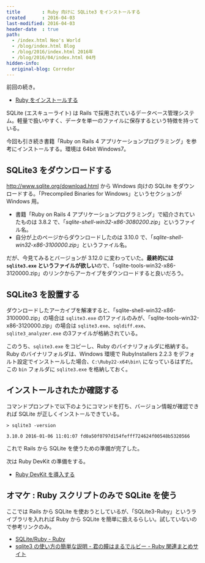 ```yaml
---
title        : Ruby 向けに SQLite3 をインストールする
created      : 2016-04-03
last-modified: 2016-04-03
header-date  : true
path:
  - /index.html Neo's World
  - /blog/index.html Blog
  - /blog/2016/index.html 2016年
  - /blog/2016/04/index.html 04月
hidden-info:
  original-blog: Corredor
---
```


前回の続き。

- [Ruby をインストールする](02-01.html)

SQLite (エスキューライト) は Rails で採用されているデータベース管理システム。軽量で扱いやすく、データを単一のファイルに保存するという特徴を持っている。

今回も引き続き書籍「Ruby on Rails 4 アプリケーションプログラミング」を参考にインストールする。環境は 64bit Windows7。

## SQLite3 をダウンロードする

<http://www.sqlite.org/download.html> から Windows 向けの SQLite をダウンロードする。「Precompiled Binaries for Windows」というセクションが Windows 用。

- 書籍「Ruby on Rails 4 アプリケーションプログラミング」で紹介されていたものは 3.8.2 で、「*sqlite-shell-win32-x86-3080200.zip*」というファイル名。
- 自分が上のページからダウンロードしたのは 3.10.0 で、「*sqlite-shell-win32-x86-3100000.zip*」というファイル名。

だが、今見てみるとバージョンが 3.12.0 に変わっていた。**最終的には `sqlite3.exe` というファイルが欲しい**ので、「sqlite-tools-win32-x86-3120000.zip」のリンクからアーカイブをダウンロードすると良いだろう。

## SQLite3 を設置する

ダウンロードしたアーカイブを解凍すると、「sqlite-shell-win32-x86-3100000.zip」の場合は `sqlite3.exe` の1ファイルのみが、「sqlite-tools-win32-x86-3120000.zip」の場合は `sqlite3.exe`、`sqldiff.exe`、`sqlite3_analyzer.exe` の3ファイルが格納されている。

このうち、`sqlite3.exe` をコピーし、Ruby のバイナリフォルダに格納する。Ruby のバイナリフォルダは、Windows 環境で RubyInstallers 2.2.3 をデフォルト設定でインストールした場合、`C:\Ruby22-x64\bin\` になっているはずだ。この `bin` フォルダに `sqlite3.exe` を格納しておく。

## インストールされたか確認する

コマンドプロンプトで以下のようにコマンドを打ち、バージョン情報が確認できれば SQLite が正しくインストールできている。

```batch
> sqlite3 -version

3.10.0 2016-01-06 11:01:07 fd0a50f0797d154fefff724624f00548b5320566
```

これで Rails から SQLite を使うための準備が完了した。

次は Ruby DevKit の準備をする。

- [Ruby DevKit を導入する](04-01.html)

## オマケ : Ruby スクリプトのみで SQLite を使う

ここでは Rails から SQLite を使おうとしているが、「SQLite3-Ruby」というライブラリを入れれば Ruby から SQLite を簡単に扱えるらしい。試していないので参考リンクのみ。

- [SQLite/Ruby - Ruby](http://www.gesource.jp/programming/ruby/database/sqlite.html)
- [sqlite3 の使い方の簡単な説明 - 君の瞳はまるでルビー - Ruby 関連まとめサイト](http://www.ownway.info/Ruby/sqlite3-ruby/about)
